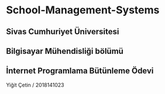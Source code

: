 # School-Management-Systems

<h2> Sivas Cumhuriyet Üniversitesi </h2>
<h2> Bilgisayar Mühendisliği bölümü </h2>
<h2> İnternet Programlama Bütünleme Ödevi </h2>
Yiğit Çetin / 2018141023
